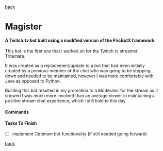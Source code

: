 [back](../index.md)
# Magister
#### A Twitch.tv bot built using a modified version of the PircBotX framework

This bot is the first one that I worked on for the Twitch.tv streamer Tritemare.

It was created as a replacement/update to a bot that had been initially created by a previous
member of the chat who was going to be stepping down and needed to be maintained, however I was
more comfortable with Java as opposed to Python.

Building this bot resulted in my promotion to a Moderator for the stream as it showed I was much more involved
than an average viewer in maintaining a positive stream chat experience, which I still hold to this day.

#### Commands



#### Tasks To Finish
- [ ]  Implement Optimum bot functionality (if still needed going forward)

[back](../index.md)
